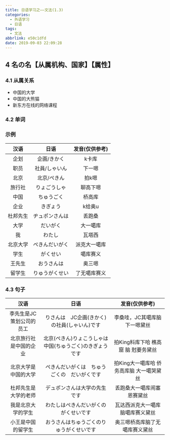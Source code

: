 ```yaml
---
title: 日语学习之——文法(1.3)
categories:
  - 外语学习
  - 日语
tags:
  - 文法
abbrlink: e50c1dfd
date: 2019-09-03 22:09:28
---
```

## 4 名の名【从属机构、国家】【属性】
### 4.1 从属关系
* 中国的大学
* 中国的大熊猫
* 新东方在线的网络课程

<!--more-->
### 4.2 单词


### 示例

|   汉语   |      日语      | 发音(仅供参考) |
| :------: | :------------: | :------------: |
|   企划   |  企画/きかく   |     k卡库      |
|   职员   | 社員/しゃいん  |     下一嗯     |
|   北京   |  北京/ぺきん   |     拍k嗯      |
|  旅行社  |  りょごうしゃ  |    聊高下嗯    |
|   中国   |   ちゅうごく   |     桥高库     |
|   企业   |    きぎょう    |     k给奥u     |
| 杜邦先生 | ヂュポンさんは |     丢跑桑     |
|   大学   |    だいがく    |    大一噶库    |
|    我    |     わたし     |     瓦塔西     |
| 北京大学 | ぺきんだいがく |  派克大一噶库  |
|   学生   |    がくせい    |    噶库赛义    |
|  王先生  |   おうさんは   |     奥三嗯     |
|  留学生  | りゅうがくせい |  了无噶库赛义  |

### 4.3 句子

|           汉语           |                           日语                           |              发音(仅供参考)              |
| :----------------------: | :------------------------------------------------------: | :--------------------------------------: |
| 李先生是JC策划公司的员工 |       りさんは　JC企画(きかく)の社員(しゃいん)です       |       李桑哇，JC其噶库脑下一嗯黛丝       |
|  北京旅行社是中国的企业  | 北京(ぺきん)りょこうしゃは中国(ちゅうごく)のきぎょうです |   拍King料库下哈 樵高窟 脑 尅要务黛丝    |
|   北京大学是中国的大学   |       ぺきんだいがくは　ちゅうごくの　だいがくです       | 拍King大一噶库哈 侨务高库脑 大一噶哭黛丝 |
|   杜邦先生是大学的老师   |               デュポンさんは大学の先生です               |        丢跑桑大一噶库闹塞恩赛黛丝        |
|    我是北京大学的学生    |           わたしはぺきんだいがくのがくせいです           |     瓦达西派克大一噶库脑噶库赛义黛丝     |
|    小王是中国的留学生    |         おうさんはちゅうごくのりゅうがくせいです         |      奥三嗯桥高库脑了无噶库赛义黛丝      |

